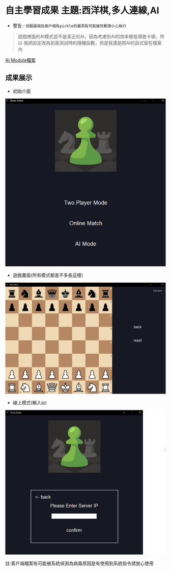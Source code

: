 # 自主學習成果 主題:西洋棋,多人連線,AI

* 警告 : `伺服器端及客戶端有pickle的漏洞有可能被攻擊請小心執行`
> 遊戲裡面的AI模式並不是真正的AI，因為考慮到AI的效率極低導致卡頓，所以
> 我把設定改為前面測試時的隨機函數，但是我還是把AI的函式留在檔案內
> 
[AI Module檔案](./client/ai_module.py)

## 成果展示

- 初始介面

![alt 文字](./picture/initial.png "初始介面")

- 遊戲畫面(所有模式都差不多長這樣)

![alt 文字](./picture/two-players-game.png "遊戲畫面")

- 線上模式(輸入ip)

![alt 文字](./picture/online-game.png "線上模式")

註:客戶端檔案有可能被系統偵測為病毒原因是有使用到系統指令請放心使用
